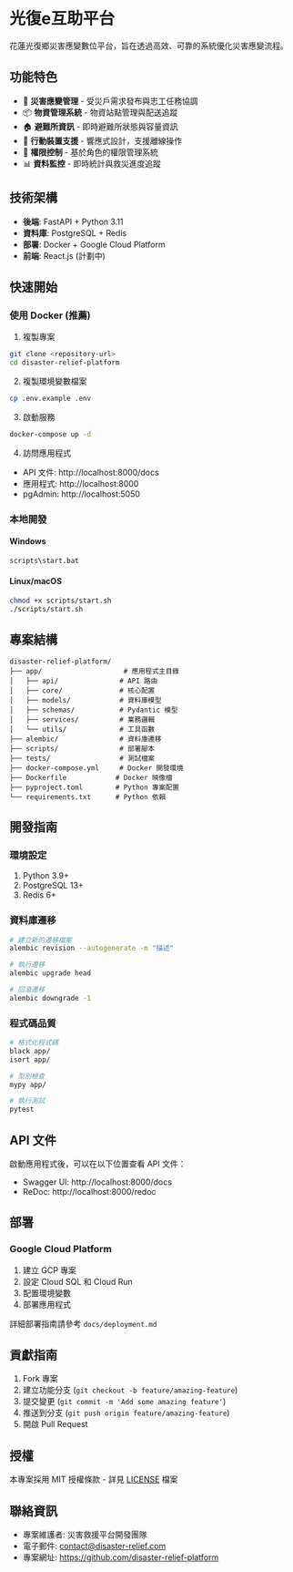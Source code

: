 # 光復e互助平台

花蓮光復鄉災害應變數位平台，旨在透過高效、可靠的系統優化災害應變流程。

## 功能特色

- 🚨 **災害應變管理** - 受災戶需求發布與志工任務協調
- 📦 **物資管理系統** - 物資站點管理與配送追蹤
- 🏠 **避難所資訊** - 即時避難所狀態與容量資訊
- 📱 **行動裝置支援** - 響應式設計，支援離線操作
- 🔐 **權限控制** - 基於角色的權限管理系統
- 📊 **資料監控** - 即時統計與救災進度追蹤

## 技術架構

- **後端**: FastAPI + Python 3.11
- **資料庫**: PostgreSQL + Redis
- **部署**: Docker + Google Cloud Platform
- **前端**: React.js (計劃中)

## 快速開始

### 使用 Docker (推薦)

1. 複製專案
```bash
git clone <repository-url>
cd disaster-relief-platform
```

2. 複製環境變數檔案
```bash
cp .env.example .env
```

3. 啟動服務
```bash
docker-compose up -d
```

4. 訪問應用程式
- API 文件: http://localhost:8000/docs
- 應用程式: http://localhost:8000
- pgAdmin: http://localhost:5050

### 本地開發

#### Windows
```bash
scripts\start.bat
```

#### Linux/macOS
```bash
chmod +x scripts/start.sh
./scripts/start.sh
```

## 專案結構

```
disaster-relief-platform/
├── app/                    # 應用程式主目錄
│   ├── api/               # API 路由
│   ├── core/              # 核心配置
│   ├── models/            # 資料庫模型
│   ├── schemas/           # Pydantic 模型
│   ├── services/          # 業務邏輯
│   └── utils/             # 工具函數
├── alembic/               # 資料庫遷移
├── scripts/               # 部署腳本
├── tests/                 # 測試檔案
├── docker-compose.yml     # Docker 開發環境
├── Dockerfile            # Docker 映像檔
├── pyproject.toml        # Python 專案配置
└── requirements.txt      # Python 依賴
```

## 開發指南

### 環境設定

1. Python 3.9+
2. PostgreSQL 13+
3. Redis 6+

### 資料庫遷移

```bash
# 建立新的遷移檔案
alembic revision --autogenerate -m "描述"

# 執行遷移
alembic upgrade head

# 回滾遷移
alembic downgrade -1
```

### 程式碼品質

```bash
# 格式化程式碼
black app/
isort app/

# 型別檢查
mypy app/

# 執行測試
pytest
```

## API 文件

啟動應用程式後，可以在以下位置查看 API 文件：

- Swagger UI: http://localhost:8000/docs
- ReDoc: http://localhost:8000/redoc

## 部署

### Google Cloud Platform

1. 建立 GCP 專案
2. 設定 Cloud SQL 和 Cloud Run
3. 配置環境變數
4. 部署應用程式

詳細部署指南請參考 `docs/deployment.md`

## 貢獻指南

1. Fork 專案
2. 建立功能分支 (`git checkout -b feature/amazing-feature`)
3. 提交變更 (`git commit -m 'Add some amazing feature'`)
4. 推送到分支 (`git push origin feature/amazing-feature`)
5. 開啟 Pull Request

## 授權

本專案採用 MIT 授權條款 - 詳見 [LICENSE](LICENSE) 檔案

## 聯絡資訊

- 專案維護者: 災害救援平台開發團隊
- 電子郵件: contact@disaster-relief.com
- 專案網址: https://github.com/disaster-relief-platform